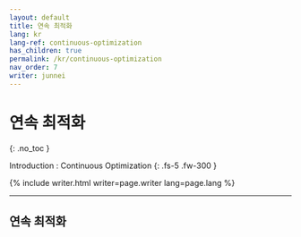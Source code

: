 ```yaml
---
layout: default
title: 연속 최적화
lang: kr
lang-ref: continuous-optimization
has_children: true
permalink: /kr/continuous-optimization
nav_order: 7
writer: junnei
---
```


# 연속 최적화
{: .no_toc }


Introduction : Continuous Optimization
{: .fs-5 .fw-300 }


{% include writer.html writer=page.writer lang=page.lang %}

---

## 연속 최적화